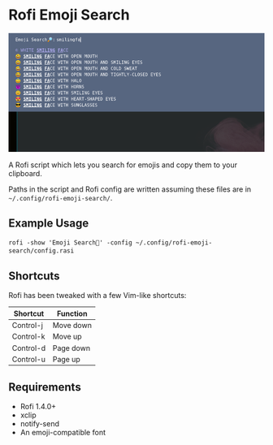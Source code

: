 # Rofi Emoji Search

![Example](emoji-search.png)

A Rofi script which lets you search for emojis and copy them to your clipboard.

Paths in the script and Rofi config are written assuming these files are in
`~/.config/rofi-emoji-search/`.

## Example Usage

```
rofi -show 'Emoji Search🔎' -config ~/.config/rofi-emoji-search/config.rasi
```

## Shortcuts

Rofi has been tweaked with a few Vim-like shortcuts:

| Shortcut  | Function   |
| ---------------------- |-
| Control-j | Move down  |
| Control-k | Move up    |
| Control-d | Page down  |
| Control-u | Page up    |

## Requirements
* Rofi 1.4.0+
* xclip
* notify-send
* An emoji-compatible font
